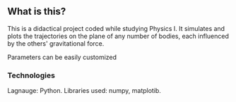 ## What is this?
This is a didactical project coded while studying Physics I. It simulates and plots the trajectories on the plane of any number of bodies, each influenced by the others' gravitational force.

Parameters can be easily customized


### Technologies
Lagnauge: Python.
Libraries used: numpy, matplotib.
